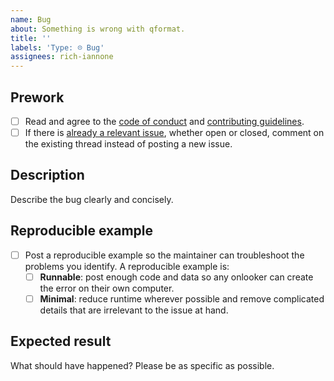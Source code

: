 ```yaml
---
name: Bug
about: Something is wrong with qformat.
title: ''
labels: 'Type: ☹︎ Bug'
assignees: rich-iannone
---
```


## Prework

* [ ] Read and agree to the [code of conduct](https://www.contributor-covenant.org/version/2/1/code_of_conduct.html) and [contributing guidelines](https://github.com/rich-iannone/qformat/blob/main/.github/CONTRIBUTING.md).
* [ ] If there is [already a relevant issue](https://github.com/rich-iannone/qformat/issues), whether open or closed, comment on the existing thread instead of posting a new issue.

## Description

Describe the bug clearly and concisely. 

## Reproducible example

* [ ] Post a reproducible example so the maintainer can troubleshoot the problems you identify. A reproducible example is:
    * [ ] **Runnable**: post enough code and data so any onlooker can create the error on their own computer.
    * [ ] **Minimal**: reduce runtime wherever possible and remove complicated details that are irrelevant to the issue at hand.

## Expected result

What should have happened? Please be as specific as possible.
